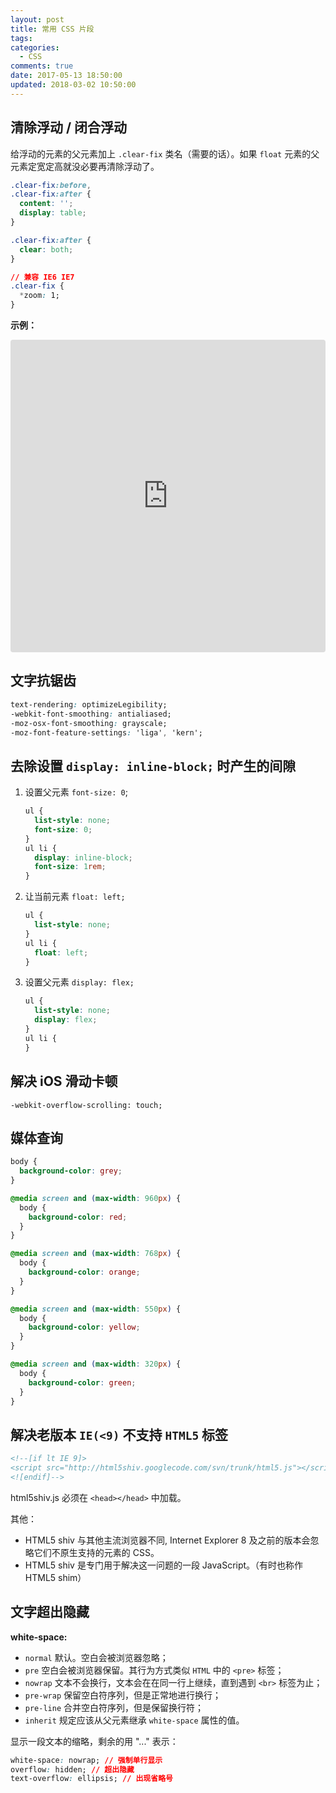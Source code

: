 ```yaml
---
layout: post
title: 常用 CSS 片段
tags:
categories:
  - CSS
comments: true
date: 2017-05-13 18:50:00
updated: 2018-03-02 10:50:00
---
```


## 清除浮动 / 闭合浮动

给浮动的元素的父元素加上 `.clear-fix` 类名（需要的话）。如果 `float` 元素的父元素定宽定高就没必要再清除浮动了。

<!-- more -->

```css
.clear-fix:before,
.clear-fix:after {
  content: '';
  display: table;
}

.clear-fix:after {
  clear: both;
}

// 兼容 IE6 IE7
.clear-fix {
  *zoom: 1;
}
```

**示例：**

<iframe src="https://codesandbox.io/embed/my58jnp7yp?hidenavigation=1&view=preview" style="width:100%; height:500px; border:0; border-radius: 4px; overflow:hidden;" sandbox="allow-modals allow-forms allow-popups allow-scripts allow-same-origin"></iframe>

## 文字抗锯齿

```css
text-rendering: optimizeLegibility;
-webkit-font-smoothing: antialiased;
-moz-osx-font-smoothing: grayscale;
-moz-font-feature-settings: 'liga', 'kern';
```

## 去除设置 `display: inline-block;` 时产生的间隙

1.  设置父元素 `font-size: 0`;
    ```css
    ul {
      list-style: none;
      font-size: 0;
    }
    ul li {
      display: inline-block;
      font-size: 1rem;
    }
    ```
2.  让当前元素 `float: left;`
    ```css
    ul {
      list-style: none;
    }
    ul li {
      float: left;
    }
    ```
3.  设置父元素 `display: flex;`
    ```css
    ul {
      list-style: none;
      display: flex;
    }
    ul li {
    }
    ```

## 解决 iOS 滑动卡顿

`-webkit-overflow-scrolling: touch;`

## 媒体查询

```css
body {
  background-color: grey;
}

@media screen and (max-width: 960px) {
  body {
    background-color: red;
  }
}

@media screen and (max-width: 768px) {
  body {
    background-color: orange;
  }
}

@media screen and (max-width: 550px) {
  body {
    background-color: yellow;
  }
}

@media screen and (max-width: 320px) {
  body {
    background-color: green;
  }
}
```

## 解决老版本 `IE(<9)` 不支持 `HTML5` 标签

```html
<!--[if lt IE 9]>
<script src="http://html5shiv.googlecode.com/svn/trunk/html5.js"></script>
<![endif]-->
```

html5shiv.js 必须在 `<head></head>` 中加载。

其他：

* HTML5 shiv 与其他主流浏览器不同, Internet Explorer 8 及之前的版本会忽略它们不原生支持的元素的 CSS。
* HTML5 shiv 是专门用于解决这一问题的一段 JavaScript。（有时也称作 HTML5 shim）

## 文字超出隐藏

**white-space:**

* `normal` 默认。空白会被浏览器忽略；
* `pre` 空白会被浏览器保留。其行为方式类似 `HTML` 中的 `<pre>` 标签；
* `nowrap` 文本不会换行，文本会在在同一行上继续，直到遇到 `<br>` 标签为止；
* `pre-wrap` 保留空白符序列，但是正常地进行换行；
* `pre-line` 合并空白符序列，但是保留换行符；
* `inherit` 规定应该从父元素继承 `white-space` 属性的值。

显示一段文本的缩略，剩余的用 "..." 表示：

```css
white-space: nowrap; // 强制单行显示
overflow: hidden; // 超出隐藏
text-overflow: ellipsis; // 出现省略号
```
